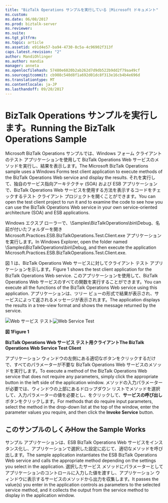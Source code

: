 ```yaml
---
title: "BizTalk Operations サンプルを実行している |Microsoft ドキュメント"
ms.custom: 
ms.date: 06/08/2017
ms.prod: biztalk-server
ms.reviewer: 
ms.suite: 
ms.tgt_pltfrm: 
ms.topic: article
ms.assetid: e91d4e57-ba94-4730-8c5a-4c96902f313f
caps.latest.revision: "2"
author: MandiOhlinger
ms.author: mandia
manager: anneta
ms.openlocfilehash: 57480e6020b2ab262d7d9db522b9dd2f79aa49cf
ms.sourcegitcommit: cb908c540d8f1a692d01dc8f313e16cb4b4e696d
ms.translationtype: MT
ms.contentlocale: ja-JP
ms.lasthandoff: 09/20/2017
---
```

# <a name="running-the-biztalk-operations-sample"></a><span data-ttu-id="e3761-102">BizTalk Operations サンプルを実行します。</span><span class="sxs-lookup"><span data-stu-id="e3761-102">Running the BizTalk Operations Sample</span></span>
<span data-ttu-id="e3761-103">Microsoft BizTalk Operations サンプルでは、Windows フォーム クライアントのテスト アプリケーションを使用して BizTalk Operations Web サービスのメソッドを実行し、結果を表示します。</span><span class="sxs-lookup"><span data-stu-id="e3761-103">The Microsoft BizTalk Operations sample uses a Windows Forms test client application to execute methods of the BizTalk Operations Web service and display the results.</span></span> <span data-ttu-id="e3761-104">それを実行して、独自のサービス指向アーキテクチャ (SOA) および ESB アプリケーションで、BizTalk Operations Web サービスを使用する方法を表示するコードをチェックするテスト クライアント プロジェクトを開くことができます。</span><span class="sxs-lookup"><span data-stu-id="e3761-104">You can open the test client project to run it and to examine the code to see how you can use the BizTalk Operations Web service in your own service-oriented architecture (SOA) and ESB applications.</span></span>  
  
 <span data-ttu-id="e3761-105">Windows エクスプ ローラーで、\Samples\BizTalkOperations\bin\Debug、名前が付いたフォルダーを開き Microsoft.Practices.ESB.BizTalkOperations.Test.Client.exe アプリケーションを実行します。</span><span class="sxs-lookup"><span data-stu-id="e3761-105">In Windows Explorer, open the folder named \Samples\BizTalkOperations\bin\Debug, and then execute the application Microsoft.Practices.ESB.BizTalkOperations.Test.Client.exe.</span></span>  
  
 <span data-ttu-id="e3761-106">図 1 は、BizTalk Operations Web サービスに対してクライアント テスト アプリケーションを示します。</span><span class="sxs-lookup"><span data-stu-id="e3761-106">Figure 1 shows the test client application for the BizTalk Operations Web service.</span></span> <span data-ttu-id="e3761-107">このアプリケーションを使用して、BizTalk Operations Web サービスのすべての関数を実行することができます。</span><span class="sxs-lookup"><span data-stu-id="e3761-107">You can execute all the functions of the BizTalk Operations Web service using this application.</span></span> <span data-ttu-id="e3761-108">アプリケーションは、ツリー ビューの形式で結果が表示され、サービスによって返されるメッセージが表示されます。</span><span class="sxs-lookup"><span data-stu-id="e3761-108">The application displays the results in a tree-view format and shows the message returned by the service.</span></span>  
  
 <span data-ttu-id="e3761-109">![Web サービス テスト](../esb-toolkit/media/ch6-webservicetest.gif "Ch6 WebServiceTest")</span><span class="sxs-lookup"><span data-stu-id="e3761-109">![Web Service Test](../esb-toolkit/media/ch6-webservicetest.gif "Ch6-WebServiceTest")</span></span>  
  
 <span data-ttu-id="e3761-110">**図 1**</span><span class="sxs-lookup"><span data-stu-id="e3761-110">**Figure 1**</span></span>  
  
 <span data-ttu-id="e3761-111">**BizTalk Operations Web サービス テスト用クライアント**</span><span class="sxs-lookup"><span data-stu-id="e3761-111">**The BizTalk Operations Web Service Test Client**</span></span>  
  
 <span data-ttu-id="e3761-112">アプリケーション ウィンドウの左側にある適切なボタンをクリックするだけで、すべてのパラメーターが不要な BizTalk Operations Web サービスのメソッドを実行します。</span><span class="sxs-lookup"><span data-stu-id="e3761-112">To execute a method of the BizTalk Operations Web service that does not require any parameters, simply click the appropriate button in the left side of the application window.</span></span> <span data-ttu-id="e3761-113">メソッドの入力パラメーターが必要では、ウィンドウの上部にあるドロップダウン リストでメソッドを選択して、入力パラメーターの値を必要とし、をクリックして、**サービスの呼び出し**ボタンをクリックします。</span><span class="sxs-lookup"><span data-stu-id="e3761-113">For methods that do require input parameters, select the method in the drop-down list at the top of the window, enter the parameter values you require, and then click the **Invoke Service** button.</span></span>  
  
## <a name="how-the-sample-works"></a><span data-ttu-id="e3761-114">このサンプルのしくみ</span><span class="sxs-lookup"><span data-stu-id="e3761-114">How the Sample Works</span></span>  
 <span data-ttu-id="e3761-115">サンプル アプリケーションは、ESB BizTalk Operations Web サービスをインスタンス化し、アプリケーションで選択した設定に応じて、適切なメソッドを呼び出します。</span><span class="sxs-lookup"><span data-stu-id="e3761-115">The sample application instantiates the ESB BizTalk Operations Web service and calls the appropriate method depending on the settings you select in the application.</span></span> <span data-ttu-id="e3761-116">選択したサービス メソッドにパラメーターとしてアプリケーションのコントロールに入力した値を渡すし、アプリケーション ウィンドウに表示するサービスのメソッドから出力を収集します。</span><span class="sxs-lookup"><span data-stu-id="e3761-116">It passes the value(s) you enter in the application controls as parameters to the selected service method, and it collects the output from the service method to display in the application window.</span></span>